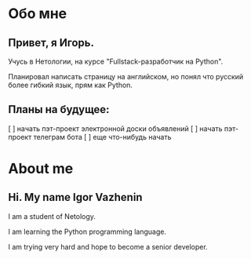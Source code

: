 # Обо мне

## Привет, я Игорь.

Учусь в Нетологии, на курсе "Fullstack-разработчик на Python".

Планировал написать страницу на английском, но понял что русский более гибкий язык, прям как Python.

## Планы на будущее:

[ ] начать пэт-проект электронной доски объявлений
[ ]  начать пэт-проект телеграм бота
[ ] еще что-нибудь начать

# About me

## Hi. My name Igor Vazhenin

I am a student of Netology.

I am learning the Python programming language.

I am trying very hard and hope to become a senior developer.
